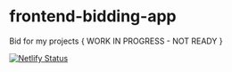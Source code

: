 # frontend-bidding-app
Bid for my projects { WORK IN PROGRESS - NOT READY }

[![Netlify Status](https://api.netlify.com/api/v1/badges/a6c3d057-a31f-4741-bed1-6d454b6be9ca/deploy-status)](https://app.netlify.com/sites/dankore/deploys)

